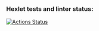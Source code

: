 ### Hexlet tests and linter status:
[![Actions Status](https://github.com/KonovalovPS/devops-for-programmers-project-77/actions/workflows/hexlet-check.yml/badge.svg)](https://github.com/KonovalovPS/devops-for-programmers-project-77/actions)